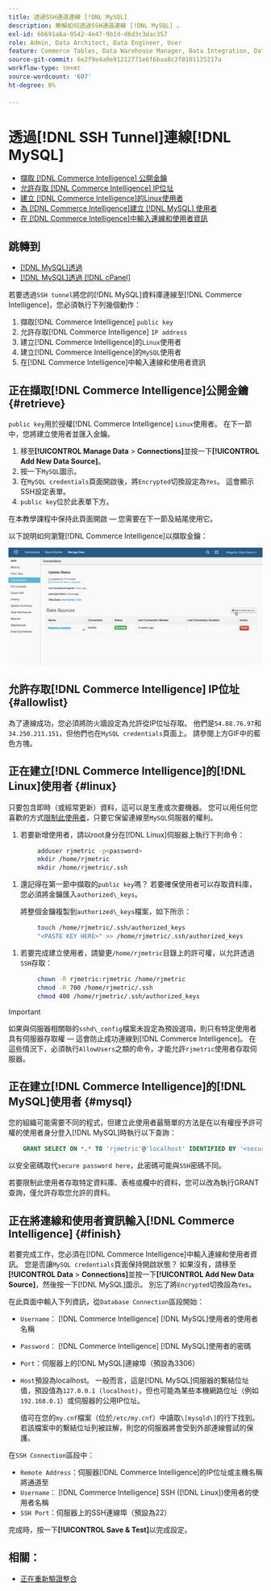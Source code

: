 ```yaml
---
title: 透過SSH通道連線 [!DNL MySQL]
description: 瞭解如何透過SSH通道連線 [!DNL MySQL] 。
exl-id: 6b691a6a-9542-4e47-9b1d-d6d3c3dac357
role: Admin, Data Architect, Data Engineer, User
feature: Commerce Tables, Data Warehouse Manager, Data Integration, Data Import/Export, SQL Report Builder
source-git-commit: 6e2f9e4a9e91212771e6f6baa8c2f8101125217a
workflow-type: tm+mt
source-wordcount: '607'
ht-degree: 0%

---
```


# 透過[!DNL SSH Tunnel]連線[!DNL MySQL]

* [擷取 [!DNL Commerce Intelligence] 公開金鑰](#retrieve)
* [允許存取 [!DNL Commerce Intelligence] IP位址](#allowlist)
* [建立 [!DNL Commerce Intelligence]的Linux使用者](#linux)
* [為 [!DNL Commerce Intelligence]建立 [!DNL MySQL] 使用者](#mysql)
* [在 [!DNL Commerce Intelligence]中輸入連線和使用者資訊](#finish)

## 跳轉到

* [[!DNL MySQL]透過 ](../integrations/mysql-via-a-direct-connection.md)
* [[!DNL MySQL]透過 [!DNL cPanel]](../integrations/mysql-via-cpanel.md)

若要透過`SSH tunnel`將您的[!DNL MySQL]資料庫連線至[!DNL Commerce Intelligence]，您必須執行下列幾個動作：

1. 擷取[!DNL Commerce Intelligence] `public key`
1. 允許存取[!DNL Commerce Intelligence] `IP address`
1. 建立[!DNL Commerce Intelligence]的`Linux`使用者
1. 建立[!DNL Commerce Intelligence]的`MySQL`使用者
1. 在[!DNL Commerce Intelligence]中輸入連線和使用者資訊


## 正在擷取[!DNL Commerce Intelligence]公開金鑰 {#retrieve}

`public key`用於授權[!DNL Commerce Intelligence] `Linux`使用者。 在下一節中，您將建立使用者並匯入金鑰。

1. 移至&#x200B;**[!UICONTROL Manage Data** > **Connections]**&#x200B;並按一下&#x200B;**[!UICONTROL Add New Data Source]**。
1. 按一下`MySQL`圖示。
1. 在`MySQL credentials`頁面開啟後，將`Encrypted`切換設定為`Yes`。 這會顯示SSH設定表單。
1. `public key`位於此表單下方。

在本教學課程中保持此頁面開啟 — 您需要在下一節及結尾使用它。

以下說明如何瀏覽[!DNL Commerce Intelligence]以擷取金鑰：

![](../../../assets/MySQL_SSH.gif)<!--{: width="770"}-->

## 允許存取[!DNL Commerce Intelligence] IP位址 {#allowlist}

為了連線成功，您必須將防火牆設定為允許從IP位址存取。 他們是`54.88.76.97`和`34.250.211.151`，但他們也在`MySQL credentials`頁面上。 請參閱上方GIF中的藍色方塊。

## 正在建立[!DNL Commerce Intelligence]的[!DNL Linux]使用者 {#linux}

只要包含即時（或經常更新）資料，這可以是生產或次要機器。 您可以用任何您喜歡的方式[限制此使用者](../../../administrator/account-management/restrict-db-access.md)，只要它保留連線至`MySQL`伺服器的權利。

1. 若要新增使用者，請以root身分在[!DNL Linux]伺服器上執行下列命令：

```bash
        adduser rjmetric -p<password>
        mkdir /home/rjmetric
        mkdir /home/rjmetric/.ssh
```

1. 還記得在第一節中擷取的`public key`嗎？ 若要確保使用者可以存取資料庫，您必須將金鑰匯入`authorized\_keys`。

   將整個金鑰複製到`authorized\_keys`檔案，如下所示：

```bash
        touch /home/rjmetric/.ssh/authorized_keys
        "<PASTE KEY HERE>" >> /home/rjmetric/.ssh/authorized_keys
```

1. 若要完成建立使用者，請變更`/home/rjmetric`目錄上的許可權，以允許透過`SSH`存取：

```bash
        chown -R rjmetric:rjmetric /home/rjmetric
        chmod -R 700 /home/rjmetric/.ssh
        chmod 400 /home/rjmetric/.ssh/authorized_keys
```

>[!IMPORTANT]
>
>如果與伺服器相關聯的`sshd\_config`檔案未設定為預設選項，則只有特定使用者具有伺服器存取權 — 這會防止成功連線到[!DNL Commerce Intelligence]。 在這些情況下，必須執行`AllowUsers`之類的命令，才能允許`rjmetric`使用者存取伺服器。

## 正在建立[!DNL Commerce Intelligence]的[!DNL MySQL]使用者 {#mysql}

您的組織可能需要不同的程式，但建立此使用者最簡單的方法是在以有權授予許可權的使用者身分登入[!DNL MySQL]時執行以下查詢：

```sql
    GRANT SELECT ON *.* TO 'rjmetric'@'localhost' IDENTIFIED BY '<secure password here>';
```

以安全密碼取代`secure password here`，此密碼可能與`SSH`密碼不同。

若要限制此使用者存取特定資料庫、表格或欄中的資料，您可以改為執行GRANT查詢，僅允許存取您允許的資料。

## 正在將連線和使用者資訊輸入[!DNL Commerce Intelligence] {#finish}

若要完成工作，您必須在[!DNL Commerce Intelligence]中輸入連線和使用者資訊。 您是否讓`MySQL credentials`頁面保持開啟狀態？ 如果沒有，請移至&#x200B;**[!UICONTROL Data** > **Connections]**&#x200B;並按一下&#x200B;**[!UICONTROL Add New Data Source]**，然後按一下[!DNL MySQL]圖示。 別忘了將`Encrypted`切換設為`Yes`。

在此頁面中輸入下列資訊，從`Database Connection`區段開始：

* `Username`： [!DNL Commerce Intelligence] [!DNL MySQL]使用者的使用者名稱
* `Password`： [!DNL Commerce Intelligence] [!DNL MySQL]使用者的密碼
* `Port`：伺服器上的[!DNL MySQL]連線埠（預設為3306）
* `Host`預設為localhost。 一般而言，這是[!DNL MySQL]伺服器的繫結位址值，預設值為`127.0.0.1 (localhost)`，但也可能為某些本機網路位址（例如`192.168.0.1`）或伺服器的公用IP位址。

  值可在您的`my.cnf`檔案（位於`/etc/my.cnf`）中讀取`\[mysqld\]`的行下找到。 若該檔案中的繫結位址列被註解，則您的伺服器將會受到外部連線嘗試的保護。

在`SSH Connection`區段中：

* `Remote Address`：伺服器[!DNL Commerce Intelligence]的IP位址或主機名稱將通道至
* `Username`： [!DNL Commerce Intelligence] SSH ([!DNL Linux])使用者的使用者名稱
* `SSH Port`：伺服器上的SSH連線埠（預設為22）

完成時，按一下&#x200B;**[!UICONTROL Save & Test]**&#x200B;以完成設定。

## 相關：

* [正在重新驗證整合](https://experienceleague.adobe.com/docs/commerce-knowledge-base/kb/how-to/mbi-reauthenticating-integrations.html?lang=zh-Hant)
